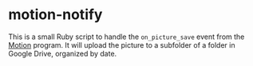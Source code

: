 motion-notify
=============

This is a small Ruby script to handle the `on_picture_save` event from the
[Motion](https://github.com/Motion-Project/motion) program. It will upload the
picture to a subfolder of a folder in Google Drive, organized by date.
